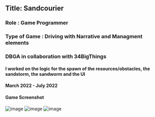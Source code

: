 ## Title: Sandcourier
### Role : Game Programmer
### Type of Game : Driving with Narrative and Managment elements
### DBGA in collaboration with 34BigThings
#### I worked on the logic for the spawn of the resources/obstacles, the sandstorm, the sandworm and the UI
#### March 2022 - July 2022
#### Game Screenshot
![image](https://user-images.githubusercontent.com/90765299/179055937-08882505-08a6-433f-b7bb-4801483a7962.png)
![image](https://user-images.githubusercontent.com/90765299/179055990-1a75e6c8-4a85-4257-8499-8160fcd06277.png)
![image](https://user-images.githubusercontent.com/90765299/179056031-aa8a9f33-f29a-4907-bcdd-968ba4eab21b.png)
